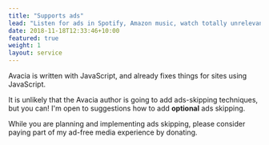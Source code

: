 ```yaml
---
title: "Supports ads"
lead: "Listen for ads in Spotify, Amazon music, watch totally unrelevant ads on YouTube, you, cheapskate."
date: 2018-11-18T12:33:46+10:00
featured: true
weight: 1
layout: service
---
```


Avacia is written with JavaScript, and already fixes things for sites using JavaScript.

It is unlikely that the Avacia author is going to add ads-skipping techniques, but you can! I'm open to suggestions how to add **optional** ads skipping.

While you are planning and implementing ads skipping, please consider paying part of my ad-free media experience by donating.
